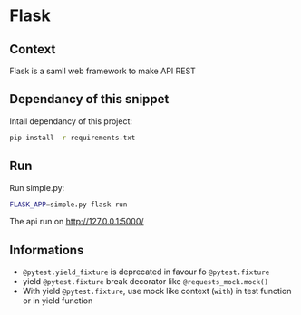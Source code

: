 # Flask


## Context
Flask is a samll web framework to make API REST 

## Dependancy of this snippet
Intall dependancy of this project:
```bash
pip install -r requirements.txt
```

## Run
Run simple.py:
```bash
FLASK_APP=simple.py flask run
```

The api run on http://127.0.0.1:5000/


## Informations

- ```@pytest.yield_fixture``` is deprecated in favour fo ```@pytest.fixture```
- yield ```@pytest.fixture``` break decorator like ```@requests_mock.mock()```
- With yield ```@pytest.fixture```, use mock like context (```with```) in test function or in yield function
